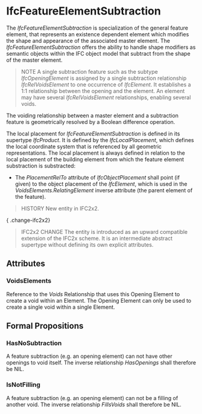 # IfcFeatureElementSubtraction

The _IfcFeatureElementSubtraction_ is specialization of the general feature element, that represents an existence dependent element which modifies the shape and appearance of the associated master element. The _IfcFeatureElementSubtraction_ offers the ability to handle shape modifiers as semantic objects within the IFC object model that subtract from the shape of the master element.
<!-- end of short definition -->


> NOTE A single subtraction feature such as the subtype _IfcOpeningElement_ is assigned by a single subtraction relationship _IfcRelVoidsElement_ to one occurrence of _IfcElement_. It establishes a 1:1 relationship between the opening and the element. An element may have several _IfcRelVoidsElement_ relationships, enabling several voids.

The voiding relationship between a master element and a subtraction feature is geometrically resolved by a Boolean difference operation.

The local placement for _IfcFeatureElementSubtraction_ is defined in its supertype _IfcProduct_. It is defined by the _IfcLocalPlacement_, which defines the local coordinate system that is referenced by all geometric representations. The local placement is always defined in relation to the local placement of the building element from which the feature element substraction is substracted:

* The _PlacementRelTo_ attribute of _IfcObjectPlacement_ shall point (if given) to the object placement of the _IfcElement_, which is used in the _VoidsElements.RelatingElement_ inverse attribute (the parent element of the feature).

> HISTORY New entity in IFC2x2.

{ .change-ifc2x2}
> IFC2x2 CHANGE The entity is introduced as an upward compatible extension of the IFC2x scheme. It is an intermediate abstract supertype without defining its own explicit attributes.

## Attributes

### VoidsElements
Reference to the _Voids_ Relationship that uses this Opening Element to create a void within an Element. The Opening Element can only be used to create a single void within a single Element.

## Formal Propositions

### HasNoSubtraction
A feature subtraction (e.g. an opening element) can not have other openings to void itself. The inverse relationship _HasOpenings_ shall therefore be NIL.

### IsNotFilling
A feature subtraction (e.g. an opening element) can not be a filling of another void. The inverse relationship _FillsVoids_ shall therefore be NIL.
